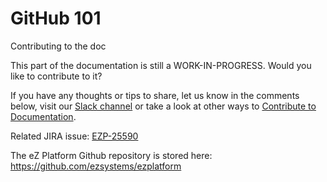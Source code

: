 # GitHub 101

Contributing to the doc

This part of the documentation is still a WORK-IN-PROGRESS. Would you like to contribute to it?

If you have any thoughts or tips to share, let us know in the comments below, visit our [Slack channel](http://ez-community-on-slack.herokuapp.com/) or take a look at other ways to [Contribute to Documentation](https://doc.ez.no/display/DEVELOPER/Contribute+to+Documentation).

Related JIRA issue: [EZP-25590](https://jira.ez.no/browse/EZP-25590)

The eZ Platform Github repository is stored here: <https://github.com/ezsystems/ezplatform>

 

 


